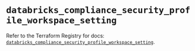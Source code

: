 # `databricks_compliance_security_profile_workspace_setting`

Refer to the Terraform Registry for docs: [`databricks_compliance_security_profile_workspace_setting`](https://registry.terraform.io/providers/databricks/databricks/1.62.1/docs/resources/compliance_security_profile_workspace_setting).
